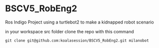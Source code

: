 # BSCV5_RobEng2
Ros Indigo Project using a turtlebot2 to make a kidnapped robot scenario

in your workspace src folder clone the repo with this command

```
git clone git@github.com:koalasession/BSCV5_RobEng2.git milanobot
```
